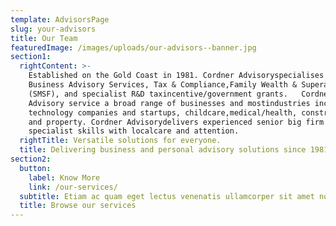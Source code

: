```yaml
---
template: AdvisorsPage
slug: your-advisors
title: Our Team
featuredImage: /images/uploads/our-advisors--banner.jpg
section1:
  rightContent: >-
    Established on the Gold Coast in 1981. Cordner Advisoryspecialises in
    Business Advisory Services, Tax & Compliance,Family Wealth & Superannuation
    (SMSF), and specialist R&D taxincentive/government grants.   Cordner
    Advisory service a broad range of businesses and mostindustries including
    technology companies and startups, childcare,medical/health, construction
    and property. Cordner Advisorydelivers experienced senior big firm
    specialist skills with localcare and attention.
  rightTitle: Versatile solutions for everyone.
  title: Delivering business and personal advisory solutions since 1981
section2:
  button:
    label: Know More
    link: /our-services/
  subtitle: Etiam ac quam eget lectus venenatis ullamcorper sit amet non arcu.
  title: Browse our services
---
```


